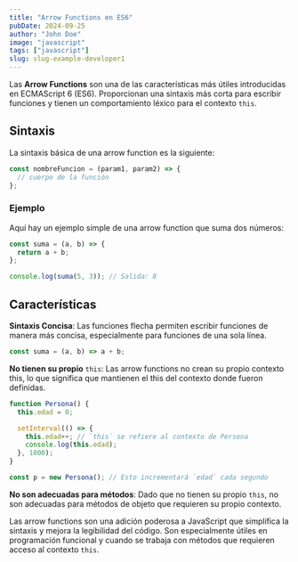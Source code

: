 ```yaml
---
title: "Arrow Functions en ES6"
pubDate: 2024-09-25
author: "John Doe"
image: "javascript"
tags: ["javascript"]
slug: slug-example-developer1
---
```


Las **Arrow Functions** son una de las características más útiles introducidas en ECMAScript 6 (ES6). Proporcionan una sintaxis más corta para escribir funciones y tienen un comportamiento léxico para el contexto `this`.

## Sintaxis

La sintaxis básica de una arrow function es la siguiente:

```javascript
const nombreFuncion = (param1, param2) => {
  // cuerpo de la función
};
```

### Ejemplo

Aquí hay un ejemplo simple de una arrow function que suma dos números:

```javascript
const suma = (a, b) => {
  return a + b;
};

console.log(suma(5, 3)); // Salida: 8
```

## Características

**Sintaxis Concisa**: Las funciones flecha permiten escribir funciones de manera más concisa, especialmente para funciones de una sola línea.

```javascript
const suma = (a, b) => a + b;
```

**No tienen su propio** `this`: Las arrow functions no crean su propio contexto this, lo que significa que mantienen el this del contexto donde fueron definidas.

```javascript
function Persona() {
  this.edad = 0;

  setInterval(() => {
    this.edad++; // `this` se refiere al contexto de Persona
    console.log(this.edad);
  }, 1000);
}

const p = new Persona(); // Esto incrementará `edad` cada segundo
```

**No son adecuadas para métodos**: Dado que no tienen su propio `this`, no son adecuadas para métodos de objeto que requieren su propio contexto.

Las arrow functions son una adición poderosa a JavaScript que simplifica la sintaxis y mejora la legibilidad del código. Son especialmente útiles en programación funcional y cuando se trabaja con métodos que requieren acceso al contexto `this`.
